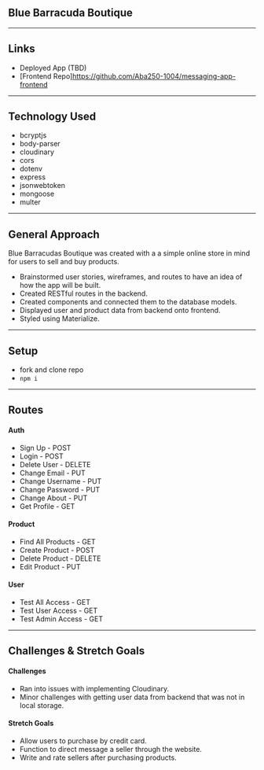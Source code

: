 ## Blue Barracuda Boutique 
---

## Links
* Deployed App (TBD)
* [Frontend Repo]https://github.com/Aba250-1004/messaging-app-frontend

---

## Technology Used

* bcryptjs
* body-parser
* cloudinary
* cors
* dotenv
* express
* jsonwebtoken
* mongoose
* multer

---

## General Approach

Blue Barracudas Boutique was created with a a simple online store in mind for users to sell and buy products.

* Brainstormed user stories, wireframes, and routes to have an idea of how the app will be built.
* Created RESTful routes in the backend.
* Created components and connected them to the database models.
* Displayed user and product data from backend onto frontend.
* Styled using Materialize.

---

## Setup
* fork and clone repo
* `npm i`

---

## Routes

#### Auth
* Sign Up - POST
* Login - POST
* Delete User - DELETE
* Change Email - PUT
* Change Username - PUT
* Change Password - PUT
* Change About - PUT
* Get Profile - GET

#### Product
* Find All Products - GET
* Create Product - POST
* Delete Product - DELETE
* Edit Product - PUT

#### User
* Test All Access - GET
* Test User Access - GET
* Test Admin Access - GET

---

## Challenges & Stretch Goals

#### Challenges
* Ran into issues with implementing Cloudinary.
* Minor challenges with getting user data from backend that was not in local storage.

#### Stretch Goals

* Allow users to purchase by credit card.
* Function to direct message a seller through the website.
* Write and rate sellers after purchasing products. 
